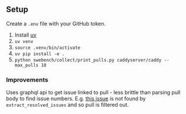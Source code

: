 ## Setup

Create a `.env` file with your GitHub token.

1. Install [uv](https://docs.astral.sh/uv)
2. `uv venv`
3. `source .venv/bin/activate`
4. `uv pip install -e .`
5. `python swebench/collect/print_pulls.py caddyserver/caddy --max_pulls 10`

### Improvements
Uses graphql api to get issue linked to pull - less brittle than parsing pull body to find issue numbers.
E.g. [this issue](https://github.com/caddyserver/caddy/pull/6362) is not found by `extract_resolved_issues` and so pull is filtered out.
